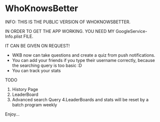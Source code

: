 # WhoKnowsBetter

INFO: THIS IS THE PUBLIC VERSION OF WHOKNOWSBETTER.  

IN ORDER TO GET THE APP WORKING. YOU NEED MY GoogleService-Info.plist FILE.  

IT CAN BE GIVEN ON REQUEST!

* WKB now can take questions and create a quiz from push notifications.
* You can add your friends if you type their username correctly, because the searching query is too basic :D
* You can track your stats

TODO  
1. History Page
2. LeaderBoard
3. Advanced search Query
4.LeaderBoards and stats will be reset by a batch program weekly  

Enjoy...
